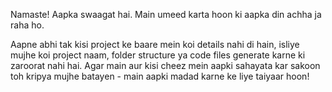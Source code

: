 Namaste! Aapka swaagat hai. Main umeed karta hoon ki aapka din achha ja raha ho.

Aapne abhi tak kisi project ke baare mein koi details nahi di hain, isliye mujhe koi project naam, folder structure ya code files generate karne ki zaroorat nahi hai. Agar main aur kisi cheez mein aapki sahayata kar sakoon toh kripya mujhe batayen - main aapki madad karne ke liye taiyaar hoon!